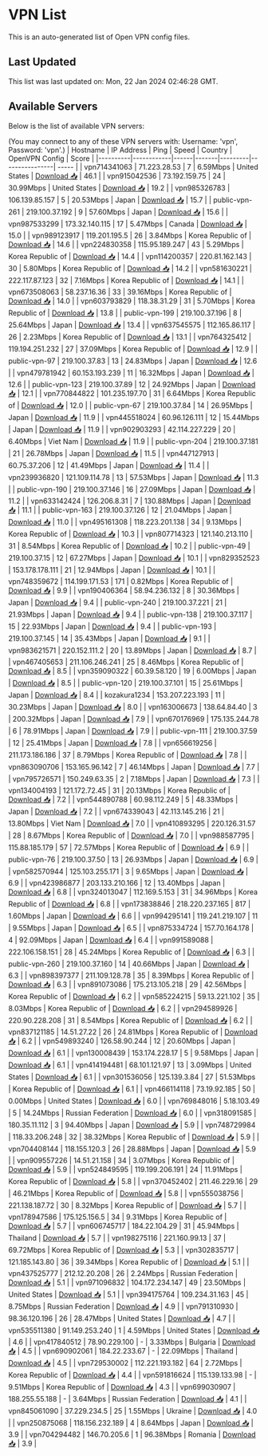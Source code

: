 # VPN List

This is an auto-generated list of Open VPN config files.

## Last Updated

This list was last updated on: Mon, 22 Jan 2024 02:46:28 GMT.

## Available Servers

Below is the list of available VPN servers:

(You may connect to any of these VPN servers with: Username: 'vpn', Password: 'vpn'.)
| Hostname | IP Address | Ping | Speed | Country | OpenVPN Config | Score |
|----------|------------|------|-------|---------|----------------| ----- |
| vpn714341063 | 71.223.28.53 | 7 | 6.59Mbps | United States | [Download 📥](./configs/server_0_US.ovpn) | 46.1 |
| vpn915042536 | 73.192.159.75 | 24 | 30.99Mbps | United States | [Download 📥](./configs/server_1_US.ovpn) | 19.2 |
| vpn985326783 | 106.139.85.157 | 5 | 20.53Mbps | Japan | [Download 📥](./configs/server_2_JP.ovpn) | 15.7 |
| public-vpn-261 | 219.100.37.192 | 9 | 57.60Mbps | Japan | [Download 📥](./configs/server_3_JP.ovpn) | 15.6 |
| vpn987533299 | 173.32.140.115 | 17 | 5.47Mbps | Canada | [Download 📥](./configs/server_4_CA.ovpn) | 15.0 |
| vpn989123917 | 119.201.195.5 | 26 | 3.84Mbps | Korea Republic of | [Download 📥](./configs/server_5_KR.ovpn) | 14.6 |
| vpn224830358 | 115.95.189.247 | 43 | 5.29Mbps | Korea Republic of | [Download 📥](./configs/server_6_KR.ovpn) | 14.4 |
| vpn114200357 | 220.81.162.143 | 30 | 5.80Mbps | Korea Republic of | [Download 📥](./configs/server_7_KR.ovpn) | 14.2 |
| vpn581630221 | 222.117.87.123 | 32 | 7.16Mbps | Korea Republic of | [Download 📥](./configs/server_8_KR.ovpn) | 14.1 |
| vpn673508063 | 58.237.16.36 | 33 | 39.16Mbps | Korea Republic of | [Download 📥](./configs/server_9_KR.ovpn) | 14.0 |
| vpn603793829 | 118.38.31.29 | 31 | 5.70Mbps | Korea Republic of | [Download 📥](./configs/server_10_KR.ovpn) | 13.8 |
| public-vpn-199 | 219.100.37.196 | 8 | 25.64Mbps | Japan | [Download 📥](./configs/server_11_JP.ovpn) | 13.4 |
| vpn637545575 | 112.165.86.117 | 26 | 2.23Mbps | Korea Republic of | [Download 📥](./configs/server_12_KR.ovpn) | 13.1 |
| vpn764325412 | 119.194.251.232 | 27 | 37.09Mbps | Korea Republic of | [Download 📥](./configs/server_13_KR.ovpn) | 12.9 |
| public-vpn-97 | 219.100.37.83 | 13 | 24.83Mbps | Japan | [Download 📥](./configs/server_14_JP.ovpn) | 12.6 |
| vpn479781942 | 60.153.193.239 | 11 | 16.32Mbps | Japan | [Download 📥](./configs/server_15_JP.ovpn) | 12.6 |
| public-vpn-123 | 219.100.37.89 | 12 | 24.92Mbps | Japan | [Download 📥](./configs/server_16_JP.ovpn) | 12.1 |
| vpn770844822 | 101.235.197.70 | 31 | 6.64Mbps | Korea Republic of | [Download 📥](./configs/server_17_KR.ovpn) | 12.0 |
| public-vpn-67 | 219.100.37.84 | 14 | 26.95Mbps | Japan | [Download 📥](./configs/server_18_JP.ovpn) | 11.9 |
| vpn445518024 | 60.96.126.111 | 12 | 15.44Mbps | Japan | [Download 📥](./configs/server_19_JP.ovpn) | 11.9 |
| vpn902903293 | 42.114.227.229 | 20 | 6.40Mbps | Viet Nam | [Download 📥](./configs/server_20_VN.ovpn) | 11.9 |
| public-vpn-204 | 219.100.37.181 | 21 | 26.78Mbps | Japan | [Download 📥](./configs/server_21_JP.ovpn) | 11.5 |
| vpn447127913 | 60.75.37.206 | 12 | 41.49Mbps | Japan | [Download 📥](./configs/server_22_JP.ovpn) | 11.4 |
| vpn239936820 | 121.109.114.78 | 13 | 57.53Mbps | Japan | [Download 📥](./configs/server_23_JP.ovpn) | 11.3 |
| public-vpn-190 | 219.100.37.146 | 16 | 27.09Mbps | Japan | [Download 📥](./configs/server_24_JP.ovpn) | 11.2 |
| vpn633142424 | 126.206.8.31 | 7 | 130.88Mbps | Japan | [Download 📥](./configs/server_25_JP.ovpn) | 11.1 |
| public-vpn-163 | 219.100.37.126 | 12 | 21.04Mbps | Japan | [Download 📥](./configs/server_26_JP.ovpn) | 11.0 |
| vpn495161308 | 118.223.201.138 | 34 | 9.13Mbps | Korea Republic of | [Download 📥](./configs/server_27_KR.ovpn) | 10.3 |
| vpn807714323 | 121.140.213.110 | 31 | 8.54Mbps | Korea Republic of | [Download 📥](./configs/server_28_KR.ovpn) | 10.2 |
| public-vpn-49 | 219.100.37.15 | 12 | 67.27Mbps | Japan | [Download 📥](./configs/server_29_JP.ovpn) | 10.1 |
| vpn829352523 | 153.178.178.111 | 21 | 12.94Mbps | Japan | [Download 📥](./configs/server_30_JP.ovpn) | 10.1 |
| vpn748359672 | 114.199.171.53 | 171 | 0.82Mbps | Korea Republic of | [Download 📥](./configs/server_31_KR.ovpn) | 9.9 |
| vpn190406364 | 58.94.236.132 | 8 | 30.36Mbps | Japan | [Download 📥](./configs/server_32_JP.ovpn) | 9.4 |
| public-vpn-240 | 219.100.37.221 | 21 | 21.93Mbps | Japan | [Download 📥](./configs/server_33_JP.ovpn) | 9.4 |
| public-vpn-138 | 219.100.37.117 | 15 | 22.93Mbps | Japan | [Download 📥](./configs/server_34_JP.ovpn) | 9.4 |
| public-vpn-193 | 219.100.37.145 | 14 | 35.43Mbps | Japan | [Download 📥](./configs/server_35_JP.ovpn) | 9.1 |
| vpn983621571 | 220.152.111.2 | 20 | 13.89Mbps | Japan | [Download 📥](./configs/server_36_JP.ovpn) | 8.7 |
| vpn467405653 | 211.106.246.241 | 25 | 8.46Mbps | Korea Republic of | [Download 📥](./configs/server_37_KR.ovpn) | 8.5 |
| vpn359090322 | 60.39.58.120 | 19 | 6.00Mbps | Japan | [Download 📥](./configs/server_38_JP.ovpn) | 8.5 |
| public-vpn-120 | 219.100.37.101 | 15 | 25.61Mbps | Japan | [Download 📥](./configs/server_39_JP.ovpn) | 8.4 |
| kozakura1234 | 153.207.223.193 | 11 | 30.23Mbps | Japan | [Download 📥](./configs/server_40_JP.ovpn) | 8.0 |
| vpn163006673 | 138.64.84.40 | 3 | 200.32Mbps | Japan | [Download 📥](./configs/server_41_JP.ovpn) | 7.9 |
| vpn670176969 | 175.135.244.78 | 6 | 78.91Mbps | Japan | [Download 📥](./configs/server_42_JP.ovpn) | 7.9 |
| public-vpn-111 | 219.100.37.59 | 12 | 25.41Mbps | Japan | [Download 📥](./configs/server_43_JP.ovpn) | 7.8 |
| vpn656619256 | 211.173.186.186 | 37 | 8.79Mbps | Korea Republic of | [Download 📥](./configs/server_44_KR.ovpn) | 7.8 |
| vpn863090706 | 153.165.96.142 | 7 | 46.14Mbps | Japan | [Download 📥](./configs/server_45_JP.ovpn) | 7.7 |
| vpn795726571 | 150.249.63.35 | 2 | 7.18Mbps | Japan | [Download 📥](./configs/server_46_JP.ovpn) | 7.3 |
| vpn134004193 | 121.172.72.45 | 31 | 20.13Mbps | Korea Republic of | [Download 📥](./configs/server_47_KR.ovpn) | 7.2 |
| vpn544890788 | 60.98.112.249 | 5 | 48.33Mbps | Japan | [Download 📥](./configs/server_48_JP.ovpn) | 7.2 |
| vpn674339043 | 42.113.145.216 | 21 | 13.80Mbps | Viet Nam | [Download 📥](./configs/server_49_VN.ovpn) | 7.0 |
| vpn410893295 | 220.126.31.57 | 28 | 8.67Mbps | Korea Republic of | [Download 📥](./configs/server_50_KR.ovpn) | 7.0 |
| vpn988587795 | 115.88.185.179 | 57 | 72.57Mbps | Korea Republic of | [Download 📥](./configs/server_51_KR.ovpn) | 6.9 |
| public-vpn-76 | 219.100.37.50 | 13 | 26.93Mbps | Japan | [Download 📥](./configs/server_52_JP.ovpn) | 6.9 |
| vpn582570944 | 125.103.255.171 | 3 | 9.65Mbps | Japan | [Download 📥](./configs/server_53_JP.ovpn) | 6.9 |
| vpn423986877 | 203.133.210.166 | 12 | 13.40Mbps | Japan | [Download 📥](./configs/server_54_JP.ovpn) | 6.8 |
| vpn324013047 | 112.169.5.153 | 31 | 34.96Mbps | Korea Republic of | [Download 📥](./configs/server_55_KR.ovpn) | 6.8 |
| vpn173838846 | 218.220.237.165 | 817 | 1.60Mbps | Japan | [Download 📥](./configs/server_56_JP.ovpn) | 6.6 |
| vpn994295141 | 119.241.219.107 | 11 | 9.55Mbps | Japan | [Download 📥](./configs/server_57_JP.ovpn) | 6.5 |
| vpn875334724 | 157.70.164.178 | 4 | 92.09Mbps | Japan | [Download 📥](./configs/server_58_JP.ovpn) | 6.4 |
| vpn991589088 | 222.106.158.151 | 28 | 45.24Mbps | Korea Republic of | [Download 📥](./configs/server_59_KR.ovpn) | 6.3 |
| public-vpn-260 | 219.100.37.160 | 14 | 40.66Mbps | Japan | [Download 📥](./configs/server_60_JP.ovpn) | 6.3 |
| vpn898397377 | 211.109.128.78 | 35 | 8.39Mbps | Korea Republic of | [Download 📥](./configs/server_61_KR.ovpn) | 6.3 |
| vpn891073086 | 175.213.105.218 | 29 | 42.56Mbps | Korea Republic of | [Download 📥](./configs/server_62_KR.ovpn) | 6.2 |
| vpn585224215 | 59.13.221.102 | 35 | 8.03Mbps | Korea Republic of | [Download 📥](./configs/server_63_KR.ovpn) | 6.2 |
| vpn294589926 | 220.90.228.208 | 31 | 8.54Mbps | Korea Republic of | [Download 📥](./configs/server_64_KR.ovpn) | 6.2 |
| vpn837121185 | 14.51.27.22 | 26 | 24.81Mbps | Korea Republic of | [Download 📥](./configs/server_65_KR.ovpn) | 6.2 |
| vpn549893240 | 126.58.90.244 | 12 | 20.60Mbps | Japan | [Download 📥](./configs/server_66_JP.ovpn) | 6.1 |
| vpn130008439 | 153.174.228.17 | 5 | 9.58Mbps | Japan | [Download 📥](./configs/server_67_JP.ovpn) | 6.1 |
| vpn414194481 | 68.101.121.97 | 13 | 3.09Mbps | United States | [Download 📥](./configs/server_68_US.ovpn) | 6.1 |
| vpn301536056 | 125.139.3.84 | 27 | 51.53Mbps | Korea Republic of | [Download 📥](./configs/server_69_KR.ovpn) | 6.1 |
| vpn466114118 | 73.19.92.185 | 50 | 0.00Mbps | United States | [Download 📥](./configs/server_70_US.ovpn) | 6.0 |
| vpn769848016 | 5.18.103.49 | 5 | 14.24Mbps | Russian Federation | [Download 📥](./configs/server_71_RU.ovpn) | 6.0 |
| vpn318091585 | 180.35.11.112 | 3 | 94.40Mbps | Japan | [Download 📥](./configs/server_72_JP.ovpn) | 5.9 |
| vpn748729984 | 118.33.206.248 | 32 | 38.32Mbps | Korea Republic of | [Download 📥](./configs/server_73_KR.ovpn) | 5.9 |
| vpn704408144 | 118.155.120.3 | 26 | 28.88Mbps | Japan | [Download 📥](./configs/server_74_JP.ovpn) | 5.9 |
| vpn909557226 | 14.51.21.158 | 34 | 3.07Mbps | Korea Republic of | [Download 📥](./configs/server_75_KR.ovpn) | 5.9 |
| vpn524849595 | 119.199.206.191 | 24 | 11.91Mbps | Korea Republic of | [Download 📥](./configs/server_76_KR.ovpn) | 5.8 |
| vpn370452402 | 211.46.229.16 | 29 | 46.21Mbps | Korea Republic of | [Download 📥](./configs/server_77_KR.ovpn) | 5.8 |
| vpn555038756 | 221.138.187.72 | 30 | 8.32Mbps | Korea Republic of | [Download 📥](./configs/server_78_KR.ovpn) | 5.7 |
| vpn178947586 | 175.125.156.5 | 34 | 9.31Mbps | Korea Republic of | [Download 📥](./configs/server_79_KR.ovpn) | 5.7 |
| vpn606745717 | 184.22.104.29 | 31 | 45.94Mbps | Thailand | [Download 📥](./configs/server_80_TH.ovpn) | 5.7 |
| vpn198275116 | 221.160.99.13 | 37 | 69.72Mbps | Korea Republic of | [Download 📥](./configs/server_81_KR.ovpn) | 5.3 |
| vpn302835717 | 121.185.143.80 | 36 | 39.34Mbps | Korea Republic of | [Download 📥](./configs/server_82_KR.ovpn) | 5.1 |
| vpn437525777 | 212.12.20.208 | 26 | 2.24Mbps | Russian Federation | [Download 📥](./configs/server_83_RU.ovpn) | 5.1 |
| vpn971096832 | 104.172.234.147 | 49 | 23.50Mbps | United States | [Download 📥](./configs/server_84_US.ovpn) | 5.1 |
| vpn394175764 | 109.234.31.163 | 45 | 8.75Mbps | Russian Federation | [Download 📥](./configs/server_85_RU.ovpn) | 4.9 |
| vpn791310930 | 98.36.120.196 | 26 | 28.47Mbps | United States | [Download 📥](./configs/server_86_US.ovpn) | 4.7 |
| vpn535511380 | 91.149.253.240 | 1 | 4.59Mbps | United States | [Download 📥](./configs/server_87_US.ovpn) | 4.6 |
| vpn417840512 | 78.90.229.100 | - | 3.33Mbps | Bulgaria | [Download 📥](./configs/server_88_BG.ovpn) | 4.5 |
| vpn690902061 | 184.22.233.67 | - | 22.09Mbps | Thailand | [Download 📥](./configs/server_89_TH.ovpn) | 4.5 |
| vpn729530002 | 112.221.193.182 | 64 | 2.72Mbps | Korea Republic of | [Download 📥](./configs/server_90_KR.ovpn) | 4.4 |
| vpn591816624 | 115.139.133.98 | - | 9.51Mbps | Korea Republic of | [Download 📥](./configs/server_91_KR.ovpn) | 4.3 |
| vpn699030907 | 188.255.55.188 | - | 3.64Mbps | Russian Federation | [Download 📥](./configs/server_92_RU.ovpn) | 4.1 |
| vpn845061090 | 37.229.234.5 | 25 | 1.55Mbps | Ukraine | [Download 📥](./configs/server_93_UA.ovpn) | 4.0 |
| vpn250875068 | 118.156.232.189 | 4 | 8.64Mbps | Japan | [Download 📥](./configs/server_94_JP.ovpn) | 3.9 |
| vpn704294482 | 146.70.205.6 | 1 | 96.38Mbps | Romania | [Download 📥](./configs/server_95_RO.ovpn) | 3.9 |
